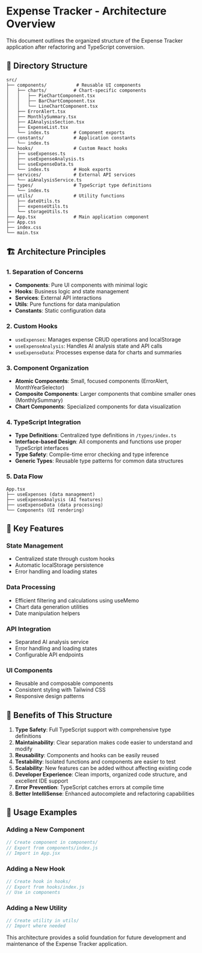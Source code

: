 # Expense Tracker - Architecture Overview

This document outlines the organized structure of the Expense Tracker application after refactoring and TypeScript conversion.

## 📁 Directory Structure

```
src/
├── components/           # Reusable UI components
│   ├── charts/          # Chart-specific components
│   │   ├── PieChartComponent.tsx
│   │   ├── BarChartComponent.tsx
│   │   └── LineChartComponent.tsx
│   ├── ErrorAlert.tsx
│   ├── MonthlySummary.tsx
│   ├── AIAnalysisSection.tsx
│   ├── ExpenseList.tsx
│   └── index.ts         # Component exports
├── constants/           # Application constants
│   └── index.ts
├── hooks/               # Custom React hooks
│   ├── useExpenses.ts
│   ├── useExpenseAnalysis.ts
│   ├── useExpenseData.ts
│   └── index.ts         # Hook exports
├── services/            # External API services
│   └── aiAnalysisService.ts
├── types/               # TypeScript type definitions
│   └── index.ts
├── utils/               # Utility functions
│   ├── dateUtils.ts
│   ├── expenseUtils.ts
│   └── storageUtils.ts
├── App.tsx              # Main application component
├── App.css
├── index.css
└── main.tsx
```

## 🏗️ Architecture Principles

### 1. **Separation of Concerns**

- **Components**: Pure UI components with minimal logic
- **Hooks**: Business logic and state management
- **Services**: External API interactions
- **Utils**: Pure functions for data manipulation
- **Constants**: Static configuration data

### 2. **Custom Hooks**

- `useExpenses`: Manages expense CRUD operations and localStorage
- `useExpenseAnalysis`: Handles AI analysis state and API calls
- `useExpenseData`: Processes expense data for charts and summaries

### 3. **Component Organization**

- **Atomic Components**: Small, focused components (ErrorAlert, MonthYearSelector)
- **Composite Components**: Larger components that combine smaller ones (MonthlySummary)
- **Chart Components**: Specialized components for data visualization

### 4. **TypeScript Integration**

- **Type Definitions**: Centralized type definitions in `/types/index.ts`
- **Interface-based Design**: All components and functions use proper TypeScript interfaces
- **Type Safety**: Compile-time error checking and type inference
- **Generic Types**: Reusable type patterns for common data structures

### 5. **Data Flow**

```
App.tsx
├── useExpenses (data management)
├── useExpenseAnalysis (AI features)
├── useExpenseData (data processing)
└── Components (UI rendering)
```

## 🔧 Key Features

### State Management

- Centralized state through custom hooks
- Automatic localStorage persistence
- Error handling and loading states

### Data Processing

- Efficient filtering and calculations using useMemo
- Chart data generation utilities
- Date manipulation helpers

### API Integration

- Separated AI analysis service
- Error handling and loading states
- Configurable API endpoints

### UI Components

- Reusable and composable components
- Consistent styling with Tailwind CSS
- Responsive design patterns

## 🚀 Benefits of This Structure

1. **Type Safety**: Full TypeScript support with comprehensive type definitions
2. **Maintainability**: Clear separation makes code easier to understand and modify
3. **Reusability**: Components and hooks can be easily reused
4. **Testability**: Isolated functions and components are easier to test
5. **Scalability**: New features can be added without affecting existing code
6. **Developer Experience**: Clean imports, organized code structure, and excellent IDE support
7. **Error Prevention**: TypeScript catches errors at compile time
8. **Better IntelliSense**: Enhanced autocomplete and refactoring capabilities

## 📝 Usage Examples

### Adding a New Component

```jsx
// Create component in components/
// Export from components/index.js
// Import in App.jsx
```

### Adding a New Hook

```jsx
// Create hook in hooks/
// Export from hooks/index.js
// Use in components
```

### Adding a New Utility

```jsx
// Create utility in utils/
// Import where needed
```

This architecture provides a solid foundation for future development and maintenance of the Expense Tracker application.
